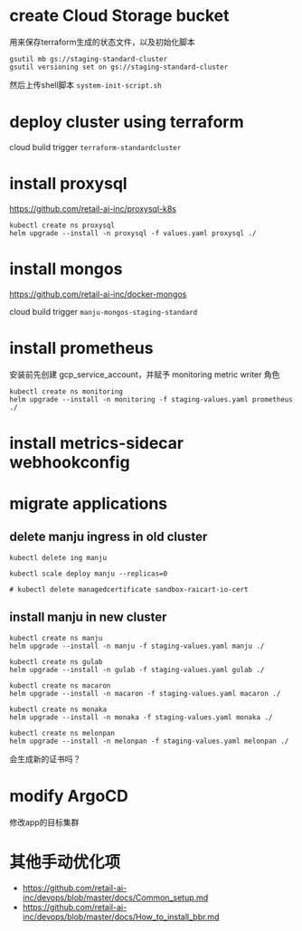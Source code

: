 # create Cloud Storage bucket

用来保存terraform生成的状态文件，以及初始化脚本

```shell
gsutil mb gs://staging-standard-cluster
gsutil versioning set on gs://staging-standard-cluster
```

然后上传shell脚本 `system-init-script.sh`

# deploy cluster using terraform

cloud build trigger `terraform-standardcluster`

# install proxysql

https://github.com/retail-ai-inc/proxysql-k8s

```shell
kubectl create ns proxysql
helm upgrade --install -n proxysql -f values.yaml proxysql ./
```

# install mongos

https://github.com/retail-ai-inc/docker-mongos

cloud build trigger `manju-mongos-staging-standard`

# install prometheus
安装前先创建 gcp_service_account，并赋予 monitoring metric writer 角色

```shell
kubectl create ns monitoring
helm upgrade --install -n monitoring -f staging-values.yaml prometheus ./
```

# install metrics-sidecar webhookconfig

# migrate applications

## delete manju ingress in old cluster

```shell
kubectl delete ing manju

kubectl scale deploy manju --replicas=0

# kubectl delete managedcertificate sandbox-raicart-io-cert
```

## install manju in new cluster

```shell
kubectl create ns manju
helm upgrade --install -n manju -f staging-values.yaml manju ./

kubectl create ns gulab
helm upgrade --install -n gulab -f staging-values.yaml gulab ./

kubectl create ns macaron
helm upgrade --install -n macaron -f staging-values.yaml macaron ./

kubectl create ns monaka
helm upgrade --install -n monaka -f staging-values.yaml monaka ./

kubectl create ns melonpan
helm upgrade --install -n melonpan -f staging-values.yaml melonpan ./
```

会生成新的证书吗？

# modify ArgoCD

修改app的目标集群

# 其他手动优化项

- https://github.com/retail-ai-inc/devops/blob/master/docs/Common_setup.md
- https://github.com/retail-ai-inc/devops/blob/master/docs/How_to_install_bbr.md
